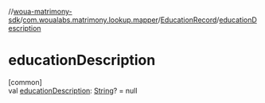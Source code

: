 //[woua-matrimony-sdk](../../../index.md)/[com.woualabs.matrimony.lookup.mapper](../index.md)/[EducationRecord](index.md)/[educationDescription](education-description.md)

# educationDescription

[common]\
val [educationDescription](education-description.md): [String](https://kotlinlang.org/api/latest/jvm/stdlib/kotlin/-string/index.html)? = null
